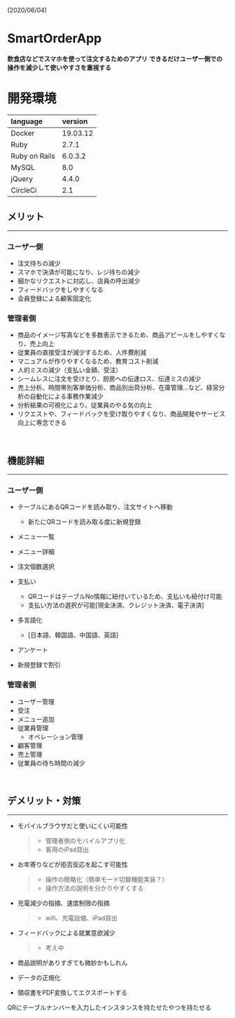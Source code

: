 (2020/06/04)

# SmartOrderApp
**飲食店などでスマホを使って注文するためのアプリ**
**できるだけユーザー側での操作を減少して使いやすさを重視する**

# 開発環境

|language|version|
|:--------|:-------|
|Docker|19.03.12|
|Ruby|2.7.1|
|Ruby on Rails|6.0.3.2|
|MySQL|8.0|
|jQuery|4.4.0|
|CircleCi|2.1|

## メリット
---
### ユーザー側
  - 注文待ちの減少
  - スマホで決済が可能になり、レジ待ちの減少
  - 細かなリクエストに対応し、店員の呼出減少
  - フィードバックをしやすくなる
  - 会員登録による顧客固定化

### 管理者側
  - 商品のイメージ写真などを多数表示できるため、商品アピールをしやすくなり、売上向上
  - 従業員の直接受注が減少するため、人件費削減
  - マニュアルが作りやすくなるため、教育コスト削減
  - 人的ミスの減少（支払い金額、受注）
  - シームレスに注文を受けとり、厨房への伝達ロス、伝達ミスの減少
  - 売上分析、時間帯別客単価分析、商品別出荷分析、在庫管理...など、経営分析の自動化による事務作業減少
  - 分析結果の可視化により、従業員のやる気の向上
  - リクエストや、フィードバックを受け取りやすくなり、商品開発やサービス向上に専念できる
<br>

## 機能詳細
---
### ユーザー側
  - テーブルにあるQRコードを読み取り、注文サイトへ移動
    - 新たにQRコードを読み取る度に新規登録

  - メニュー一覧
  - メニュー詳細
  - 注文個数選択
  - 支払い
    - QRコードはテーブルNo情報に紐付いているため、支払いも紐付け可能
    - 支払い方法の選択が可能[現金決済、クレジット決済、電子決済]
  - 多言語化
    - [日本語、韓国語、中国語、英語]
  - アンケート
  - 新規登録で割引

### 管理者側
  - ユーザー管理
  - 受注
  - メニュー追加
  - 従業員管理
    - オペレーション管理
  - 顧客管理
  - 売上管理
  - 従業員の待ち時間の減少
  <!-- - 情報共有 -->
  <!-- - 伝票共有 -->
<br>

## デメリット・対策
---
  - モバイルブラウザだと使いにくい可能性
    > - 管理者側のモバイルアプリ化
    > - 客用のiPad貸出
  - お年寄りなどが拒否反応を起こす可能性
    > - 操作の簡略化（簡単モード切替機能実装？）
    > - 操作方法の説明を分かりやすくする
  - 充電減少の指摘、速度制限の指摘
    > - wifi、充電設備、iPad貸出
  - フィードバックによる就業意欲減少
    > - 考え中
  - 商品説明がありすぎても微妙かもしれん






- データの正規化
- 領収書をPDF変換してエクスポートする



QRにテーブルナンバーを入力したインスタンスを持たせたやつを持たせる
